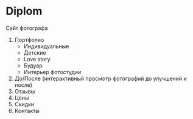 # Diplom
Сайт фотографа
1) Портфолио
   - Индивидуальные
   - Детские 
   - Love story
   - Будуар
   - Интерьер фотостудии
2) До/После (интерактивный просмотр фотографий до улучшений и после)
3) Отзывы 
4) Цены
5) Скидки 
6) Контакты 
